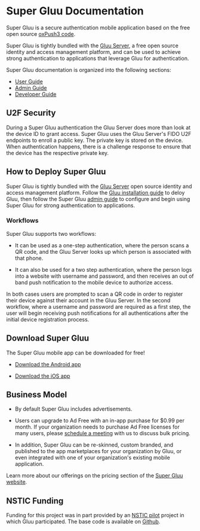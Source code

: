 # Super Gluu Documentation
Super Gluu is a secure authentication mobile application based on the free open source [oxPush3 code](https://github.com/GluuFederation/oxPush3). 

Super Gluu is tightly bundled with the [Gluu Server](https://gluu.org/gluu-server), a free open source identity and access management platform, and can be used to achieve strong authentication to applications that leverage Gluu for authentication.

Super Gluu documentation is organized into the following sections:

- [User Guide](./user-guide/index.md)
- [Admin Guide](./admin-guide/index.md)
- [Developer Guide](./developer-guide/index.md)

## U2F Security
During a Super Gluu authentication the Gluu Server does more than look at the device ID to grant access. Super Gluu uses the Gluu Server's FIDO U2F endpoints to enroll a public key. The private key is stored on the device. When authentication happens, there is a challenge response to ensure that the device has the respective private key. 

## How to Deploy Super Gluu 
Super Gluu is tightly bundled with the [Gluu Server](https://gluu.org/gluu-server) open source identity and access management platform. Follow the [Gluu installation guide](https://gluu.org/docs/ce/installation-guide/) to deloy Gluu, then follow the Super Gluu [admin guide](https://gluu.org/docs/ce/authn-guide/supergluu/) to configure and begin using Super Gluu for strong authentication to applications. 

### Workflows
Super Gluu supports two workflows: 

- It can be used as a one-step authentication, where the person scans a QR code, and the Gluu Server looks up which person is associated with that phone. 

- It can also be used for a two step authentication, where the person logs into a website with username and password, and then receives an out of band push notification to the mobile device to authorize access.   

In both cases users are prompted to scan a QR code in order to register their device against their account in the Gluu Server. In the second workflow, where a username and password are required as a first step, the user will begin receiving push notifications for all authentications after the initial device registration process. 

## Download Super Gluu		
The Super Gluu mobile app can be downloaded for free!

 - [Download the Android app](https://play.google.com/store/apps/details?id=gluu.super.gluu)

 - [Download the iOS app](https://itunes.apple.com/us/app/super-gluu/id1093479646?ls=1&mt=8)

## Business Model 		
 
 - By default Super Gluu includes advertisements.    		
		
 - Users can upgrade to Ad Free with an in-app purchase for $0.99 per month. If your organization needs to purchase Ad Free licenses for many users, please [schedule a meeting](https://gluu.org/booking) with us to discuss bulk pricing.
 		
 - In addition, Super Gluu can be re-skinned, custom branded, and published to the app marketplaces for your organization by Gluu, or even integrated with one of your organization's existing mobile application. 	
 		
 Learn more about our offerings on the pricing section of the [Super Gluu website](http://super.gluu.org/).  

## NSTIC Funding
Funding for this project was in part provided by an [NSTIC pilot](https://www.nist.gov/itl/tig/pilot-projects#MorphoTrust_USA) project in which Gluu participated. The base code is available on [Github]( https://github.com/GluuFederation/oxPush3). 
